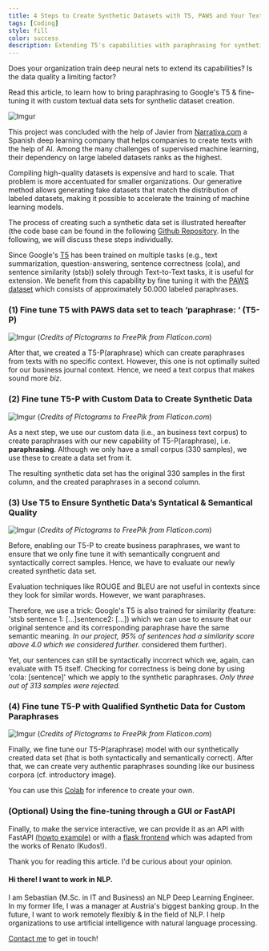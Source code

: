 ```yaml
---
title: 4 Steps to Create Synthetic Datasets with T5, PAWS and Your Text Corpus
tags: [Coding]
style: fill
color: success
description: Extending T5's capabilities with paraphrasing for synthetic dataset creation.
---
```


Does your organization train deep neural nets to extend its capabilities? Is the data quality a limiting factor? 

Read this article, to learn how to bring paraphrasing to Google's T5 & fine- tuning it with custom textual data sets for synthetic dataset creation.

![Imgur](https://i.imgur.com/Y6awmWp.gif)

This project was concluded with the help of Javier from [Narrativa.com](http://ww.narrativa.com) a Spanish deep learning company that helps companies to create texts with the help of AI. Among the many challenges of supervised machine learning, their dependency on large labeled datasets ranks as the highest. 

Compiling high-quality datasets is expensive and hard to scale. That problem is more accentuated for smaller organizations. Our generative method allows generating fake datasets that match the distribution of labeled datasets, making it possible to accelerate the training of machine learning models. 

The process of creating such a synthetic data set is illustrated hereafter (the code base can be found in the following [Github Repository](https://github.com/seduerr91/synthetic_pub). In the following, we will discuss these steps individually.

Since Google's [T5](https://ai.googleblog.com/2020/02/exploring-transfer-learning-with-t5.html) has been trained on multiple tasks (e.g., text summarization, question-answering, sentence correctness (cola), and sentence similarity (stsb)) solely through Text-to-Text tasks, it is useful for extension. We benefit from this capability by fine tuning it with the [PAWS dataset](https://github.com/google-research-datasets/paws) which consists of approximately 50.000 labeled paraphrases. 

### (1) Fine tune T5 with PAWS data set to teach ‘paraphrase: ‘ (T5-P)

![Imgur](https://i.imgur.com/JVG4DbO.jpg)
(_Credits of Pictograms to FreePik from Flaticon.com_)

After that, we created a T5-P(araphrase) which can create paraphrases from texts with no specific context. However, this one is not optimally suited for our business journal context. Hence, we need a text corpus that makes sound more _biz_.

### (2) Fine tune T5-P with Custom Data to Create Synthetic Data

![Imgur](https://i.imgur.com/5j4jWwP.jpg)
(_Credits of Pictograms to FreePik from Flaticon.com_)

As a next step, we use our custom data (i.e., an business text corpus) to create paraphrases with our new capability of T5-P(araphrase), i.e. __paraphrasing__. Although we only have a small corpus (330 samples), we use these to create a data set from it. 

The resulting synthetic data set has the original 330 samples in the first column, and the created paraphrases in a second column. 

### (3) Use T5 to Ensure Synthetic Data’s Syntatical & Semantical Quality

![Imgur](https://i.imgur.com/SiEby3I.jpg)
(_Credits of Pictograms to FreePik from Flaticon.com_)

Before, enabling our T5-P to create business paraphrases, we want to ensure that we only fine tune it with semantically congruent and syntactically correct samples. Hence, we have to evaluate our newly created synthetic data set. 

Evaluation techniques like ROUGE and BLEU are not useful in contexts since they look for similar words. However, we want paraphrases. 

Therefore, we use a trick: Google's T5 is also trained for similarity (feature: 'stsb sentence 1: [...]sentence2: [...]) which we can use to ensure that our original sentence and its corresponding paraphrase have the same semantic meaning. _In our project, 95% of sentences had a similarity score above 4.0 which we considered further._ considered them further). 

Yet, our sentences can still be syntactically incorrect which we, again, can evaluate with T5 itself. Checking for correctness is being done by using 'cola: [sentence]' which we apply to the synthetic paraphrases. _Only three out of 313 samples were rejected._ 

### (4) Fine tune T5-P with Qualified Synthetic Data for Custom Paraphrases

![Imgur](https://i.imgur.com/9526sFI.jpg)
(_Credits of Pictograms to FreePik from Flaticon.com_)

Finally, we fine tune our T5-P(araphrase) model with our synthetically created data set (that is both syntactically and semantically correct). After that, we can create very authentic paraphrases sounding like our business corpora (cf. introductory image). 

You can use this [Colab](https://github.com/seduerr91/pawraphrase_public/blob/master/t5_pawraphrase_inference.ipynb) for inference to create your own.


### (Optional) Using the fine-tuning through a GUI or FastAPI

Finally, to make the service interactive, we can provide it as an API with FastAPI [(howto example)](https://seduerr91.github.io/blog/ilm-fastapi) or with a [flask frontend](https://github.com/renatoviolin/T5-paraphrase-generation) which was adapted from the works of Renato (Kudos!).

Thank you for reading this article. I'd be curious about your opinion.

#### Hi there! I want to work in NLP.

I am Sebastian (M.Sc. in IT and Business) an NLP Deep Learning Engineer. In my former life, I was a manager at Austria's biggest banking group. In the future, I want to work remotely flexibly & in the field of NLP. I help organizations to use artificial intelligence with natural language processing.

[Contact me](https://www.linkedin.com/in/sebastianduerr/) to get in touch!